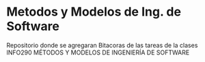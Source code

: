 # Metodos y Modelos de Ing. de Software
Repositorio donde se agregaran Bitacoras de las tareas de la clases INFO290 MÉTODOS Y MODELOS DE INGENIERÍA DE SOFTWARE
